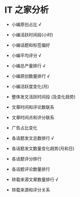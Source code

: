 # IT 之家分析

- 小编原创占比 √

- 小编活跃时间段(小时)

- 小编话题和标签偏好

- 小编平均评分 √

- 小编总产量排行 √

- 小编原创数量排行 √

- 小编活跃度变化(月)


- 整体发文活跃时间段 (及变化趋势)

- 文章时间和评论数联系

- 文章时间点和评分联系

- 广告占比变化


- 各话题发文总数排行 √

- 各话题发文数量变化趋势(月和日)

- 各话题评分排行

- 各话题评论数量排行


- 转载来源文章数量排行 √

- 转载来源和评分关系
